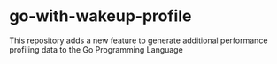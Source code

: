 # go-with-wakeup-profile
This repository adds a new feature to generate additional performance profiling data to the Go Programming Language
